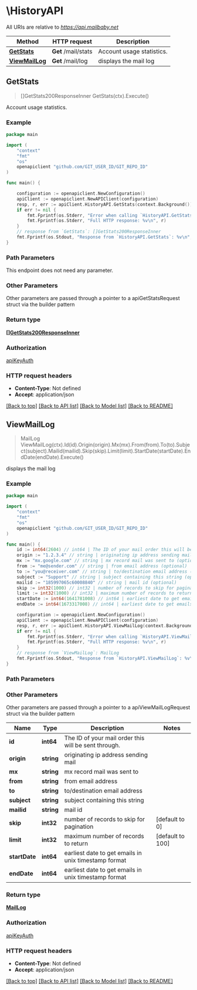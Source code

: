 # \HistoryAPI

All URIs are relative to *https://api.mailbaby.net*

Method | HTTP request | Description
------------- | ------------- | -------------
[**GetStats**](HistoryAPI.md#GetStats) | **Get** /mail/stats | Account usage statistics.
[**ViewMailLog**](HistoryAPI.md#ViewMailLog) | **Get** /mail/log | displays the mail log



## GetStats

> []GetStats200ResponseInner GetStats(ctx).Execute()

Account usage statistics.



### Example

```go
package main

import (
    "context"
    "fmt"
    "os"
    openapiclient "github.com/GIT_USER_ID/GIT_REPO_ID"
)

func main() {

    configuration := openapiclient.NewConfiguration()
    apiClient := openapiclient.NewAPIClient(configuration)
    resp, r, err := apiClient.HistoryAPI.GetStats(context.Background()).Execute()
    if err != nil {
        fmt.Fprintf(os.Stderr, "Error when calling `HistoryAPI.GetStats``: %v\n", err)
        fmt.Fprintf(os.Stderr, "Full HTTP response: %v\n", r)
    }
    // response from `GetStats`: []GetStats200ResponseInner
    fmt.Fprintf(os.Stdout, "Response from `HistoryAPI.GetStats`: %v\n", resp)
}
```

### Path Parameters

This endpoint does not need any parameter.

### Other Parameters

Other parameters are passed through a pointer to a apiGetStatsRequest struct via the builder pattern


### Return type

[**[]GetStats200ResponseInner**](GetStats200ResponseInner.md)

### Authorization

[apiKeyAuth](../README.md#apiKeyAuth)

### HTTP request headers

- **Content-Type**: Not defined
- **Accept**: application/json

[[Back to top]](#) [[Back to API list]](../README.md#documentation-for-api-endpoints)
[[Back to Model list]](../README.md#documentation-for-models)
[[Back to README]](../README.md)


## ViewMailLog

> MailLog ViewMailLog(ctx).Id(id).Origin(origin).Mx(mx).From(from).To(to).Subject(subject).Mailid(mailid).Skip(skip).Limit(limit).StartDate(startDate).EndDate(endDate).Execute()

displays the mail log



### Example

```go
package main

import (
    "context"
    "fmt"
    "os"
    openapiclient "github.com/GIT_USER_ID/GIT_REPO_ID"
)

func main() {
    id := int64(2604) // int64 | The ID of your mail order this will be sent through. (optional)
    origin := "1.2.3.4" // string | originating ip address sending mail (optional)
    mx := "mx.google.com" // string | mx record mail was sent to (optional)
    from := "me@sender.com" // string | from email address (optional)
    to := "you@receiver.com" // string | to/destination email address (optional)
    subject := "Support" // string | subject containing this string (optional)
    mailid := "185997065c60008840" // string | mail id (optional)
    skip := int32(1000) // int32 | number of records to skip for pagination (optional) (default to 0)
    limit := int32(1000) // int32 | maximum number of records to return (optional) (default to 100)
    startDate := int64(1641781008) // int64 | earliest date to get emails in unix timestamp format (optional)
    endDate := int64(1673317008) // int64 | earliest date to get emails in unix timestamp format (optional)

    configuration := openapiclient.NewConfiguration()
    apiClient := openapiclient.NewAPIClient(configuration)
    resp, r, err := apiClient.HistoryAPI.ViewMailLog(context.Background()).Id(id).Origin(origin).Mx(mx).From(from).To(to).Subject(subject).Mailid(mailid).Skip(skip).Limit(limit).StartDate(startDate).EndDate(endDate).Execute()
    if err != nil {
        fmt.Fprintf(os.Stderr, "Error when calling `HistoryAPI.ViewMailLog``: %v\n", err)
        fmt.Fprintf(os.Stderr, "Full HTTP response: %v\n", r)
    }
    // response from `ViewMailLog`: MailLog
    fmt.Fprintf(os.Stdout, "Response from `HistoryAPI.ViewMailLog`: %v\n", resp)
}
```

### Path Parameters



### Other Parameters

Other parameters are passed through a pointer to a apiViewMailLogRequest struct via the builder pattern


Name | Type | Description  | Notes
------------- | ------------- | ------------- | -------------
 **id** | **int64** | The ID of your mail order this will be sent through. | 
 **origin** | **string** | originating ip address sending mail | 
 **mx** | **string** | mx record mail was sent to | 
 **from** | **string** | from email address | 
 **to** | **string** | to/destination email address | 
 **subject** | **string** | subject containing this string | 
 **mailid** | **string** | mail id | 
 **skip** | **int32** | number of records to skip for pagination | [default to 0]
 **limit** | **int32** | maximum number of records to return | [default to 100]
 **startDate** | **int64** | earliest date to get emails in unix timestamp format | 
 **endDate** | **int64** | earliest date to get emails in unix timestamp format | 

### Return type

[**MailLog**](MailLog.md)

### Authorization

[apiKeyAuth](../README.md#apiKeyAuth)

### HTTP request headers

- **Content-Type**: Not defined
- **Accept**: application/json

[[Back to top]](#) [[Back to API list]](../README.md#documentation-for-api-endpoints)
[[Back to Model list]](../README.md#documentation-for-models)
[[Back to README]](../README.md)

